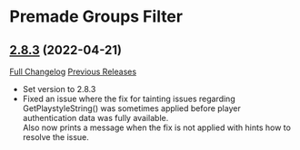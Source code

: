 # Premade Groups Filter

## [2.8.3](https://github.com/0xbs/premade-groups-filter/tree/2.8.3) (2022-04-21)
[Full Changelog](https://github.com/0xbs/premade-groups-filter/compare/2.8.2...2.8.3) [Previous Releases](https://github.com/0xbs/premade-groups-filter/releases)

- Set version to 2.8.3  
- Fixed an issue where the fix for tainting issues regarding GetPlaystyleString() was sometimes applied before player authentication data was fully available.  
    Also now prints a message when the fix is not applied with hints how to resolve the issue.  

